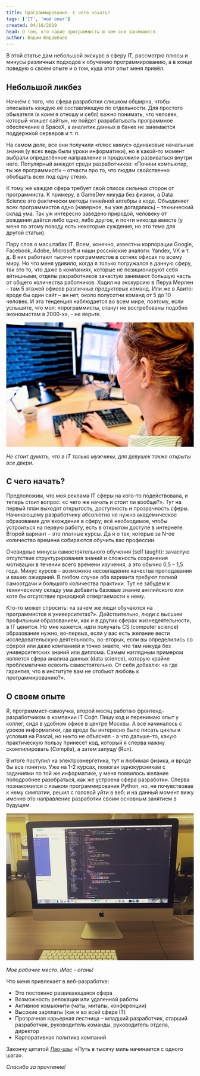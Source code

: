 ```yaml
---
title: Программирование. С чего начать?
tags: ['IT', 'мой опыт']
created: 04/18/2019
head: О том, кто такие программисты и чем они занимаются.
author: Вадим Юлдашбаев
---
```


В этой статье дам небольшой экскурс в сферу IT, рассмотрю плюсы и минусы различных подходов к обучению программированию, a в конце поведую о своем опыте и о том, куда этот опыт меня привëл.

## Небольшой ликбез
Начнëм с того, что сфера разработки слишком обширна, чтобы описывать каждую её составляющую по отдельности. Для простого обывателя (к коим я отношу и себя) важно понимать, что человек, который «пишет сайты», не пойдет разрабатывать программное обеспечение в SpaceX, a аналитик данных в банке не занимается поддержкой серверов и т. п.

На самом деле, все они получили «плюс минус» одинаковые начальные знания (у всех ведь были уроки информатики), но в какой-то момент выбрали определённое направление и  продолжили развиваться внутри него. Популярный анекдот среди разработчиков: «Почини компьютер, ты же программист!» – отчасти про то, что людям свойственно обобщать всех под одну стезю.

К тому же каждая сфера требует свой список сильных сторон от программиста. К примеру, в GameDev никуда без физики, а Data Science это фактически методы линейной алгебры в коде. Объединяет всех программистов одно (наверное, вы уже догадались) – технический склад ума. Так уж интересно заведено природой, человеку от рождения даётся либо одно, либо другое, и почти никогда вместе (у меня по этому поводу есть некоторые суждения, но это тема для другой статьи).

Пару слов о масштабах IT. Всем, конечно, известны корпорации Google, Facebook, Adobe, Microsoft и наши российские аналоги: Yandex, VK и т. д. В них работают тысячи программистов в сотнях офисах по всему миру. Но что меня удивило, когда я только погружался в данную сферу, так это то, что даже в компаниях, которые не позиционируют себя айтишными, отделы разработчиков зачастую занимают большую часть от общего количества работников. Ходил на экскурсию в Леруа Мерлен – там 5 этажей офисов различных продуктовых команд. Или же в Авито: вроде бы один сайт – ан нет, около полусотни команд от 5 до 10 человек. И эта тенденция наблюдается во всем мире, поэтому, если услышите, что мол: «программисты, станут не востребованы подобно экономистам в 2000-х», - не верьте.

![девушка-программист](devushki.jpg)

*Не стоит думать, что в IT только мужчины, для девушек также открыты все двери.*

## С чего начать?
Предположим, что моя реклама IT сферы на кого-то подействовала, и теперь стоит вопрос: «с чего же начать и стоит ли вообще?». Тут на первый план выходят открытость, доступность и прозрачность сферы. Начинающему разработчику абсолютно не нужно академическое образование для вхождения в сферу; всё необходимое, чтобы устроиться на первую работу, есть в открытом доступе в интернете. Второй вариант – это платные курсы. Да я о тех, которые за N-ое количество времени собираются обучить вас профессии.

Очевидные минусы самостоятельного обучения (self taught): зачастую отсутствие структурирования знаний и сложность сохранения мотивации в течении всего времени изучения, а это обычно 0,5 – 1,5 года. Минус курсов – возможное несовпадение качества преподавания и ваших ожиданий. В любом случае оба варианта требуют полной самоотдачи и большого количества практики. Тут не забудем к техническому складу ума добавить базовые знание английского или хотя бы отсутствие природной отвергаемости к нему.

Кто-то может спросить: «а зачем же люди обучаются на программистов в университетах?». Действительно, люди с высшим профильным образованием, как и в других сферах жизнедеятельности, в IT ценятся. Но мне кажется, идти получать CS (computer science) образование нужно, во-первых, если у вас есть желание вести исследовательскую деятельность, во-вторых, если вы определились со сферой или даже компанией и точно знаете, что там никуда без университетских знаний или диплома. Самым наглядным примером является сфера анализа данных (data science), которую крайне проблематично освоить самостоятельно. От себя добавлю: «а где гарантия, что в институте вам не отобьют любовь к программированию?».


## О своем опыте
Я, программист-самоучка, второй месяц работаю фронтенд-разработчиком в компании IT Софт. Пишу код и перенимаю опыт у коллег, сидя в удобном офисе в центре Москвы. А все начиналось с уроков информатики, где вроде бы интересно было писать циклы и условия на Pascal, но никто не объяснял - а что дальше–то, какую практическую пользу принесет код, который я сперва нажму скомпилировать (Compile), а затем запущу (Run).

В итоге поступил на электроэнергетика, тут и любимая физика, и вроде бы все понятно. Уже на 1-2 курсах, помогая однокурсникам с заданиями по той же информатике, у меня появилось желание поподробнее разобраться, как же устроена сфера разработки. Сперва познакомился с языком программирования Python, но, не почувствовав к нему симпатии, решил с головой уйти в веб; и на данный момент вижу именно это направление разработки своим основным занятием в будущем.

![офис](Dhe5cevnT8I.jpg)

*Мое рабочее место. iMac - огонь!*

Что меня привлекает в веб-разработке:
* Это постоянно развивающаяся сфера
* Возможность релокации или удаленной работы
* Активное комьюнити (чаты, митапы, конференции)
* Высокие зарплаты (как и во всей сфере IT)
* Прозрачная карьерная лестница – младший разработчик, старший разработчик, руководитель команды, руководитель отдела, директор
* Корпоративная политика компаний

Закончу цитатой [Лао-цзы](https://ru.wikiquote.org/wiki/%D0%9B%D0%B0%D0%BE-%D1%86%D0%B7%D1%8B): «Путь в тысячу миль начинается с одного шага».

*Спасибо за прочтение!*